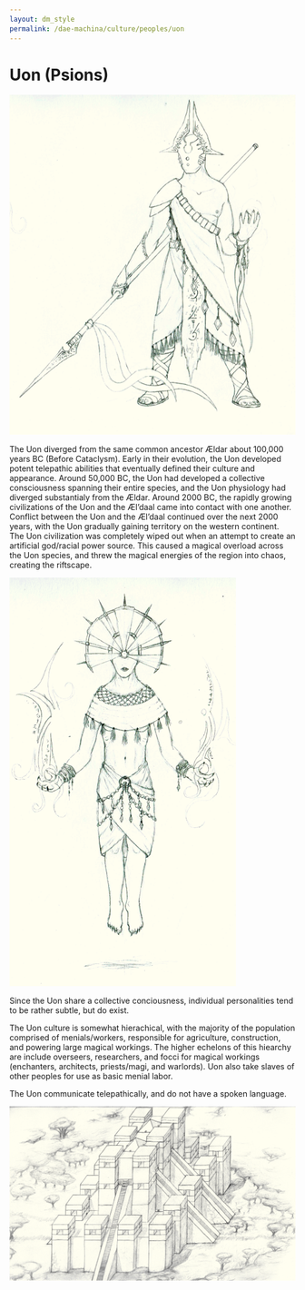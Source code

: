 ```yaml
---
layout: dm_style
permalink: /dae-machina/culture/peoples/uon
---
```


# Uon (Psions)

<img src="../../images/uon_warmaster.png" alt="A robed figure with a metal mask and tassled spear" class="img-right">

The Uon diverged from the same common ancestor Ældar about 100,000 years BC (Before Cataclysm). Early in their evolution, the Uon developed potent telepathic abilities that eventually defined their culture and appearance. 
Around 50,000 BC, the Uon had developed a collective consciousness spanning their entire species, and the Uon physiology had diverged substantialy from the Ældar. 
Around 2000 BC, the rapidly growing civilizations of the Uon and the Æl’daal came into contact with one another. Conflict between the Uon and the Æl’daal continued over the next 2000 years, 
with the Uon gradually gaining territory on the western continent. The Uon civilization was completely wiped out when an attempt to create an artificial god/racial power source. 
This caused a magical overload across the Uon species, and threw the magical energies of the region into chaos, creating the riftscape. 

<img src="../../images/uon_shaman.png" alt="A mantled figure with an ornate headdress" class="img-left">

Since the Uon share a collective conciousness, individual personalities tend to be rather subtle, but do exist.

The Uon culture is somewhat hierachical, with the majority of the population comprised of menials/workers, responsible for agriculture, construction, and powering large magical workings. 
The higher echelons of this hiearchy are include overseers, researchers, and focci for magical workings (enchanters, architects, priests/magi, and warlords).
Uon also take slaves of other peoples for use as basic menial labor.

The Uon communicate telepathically, and do not have a spoken language.

<img src="../../images/uon_fortress.png" alt="A stepped fortres constructed from cyclopean blocks" class="img-full">
